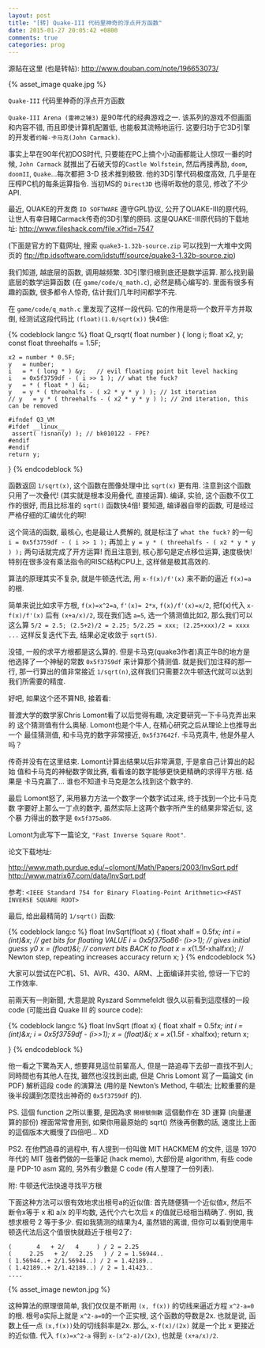 ```yaml
---
layout: post
title: "[转] Quake-III 代码里神奇的浮点开方函数"
date: 2015-01-27 20:05:42 +0800
comments: true
categories: prog
---
```

源贴在这里 (也是转帖): <http://www.douban.com/note/196653073/>

{% asset_image quake.jpg %}

`Quake-III` 代码里神奇的浮点开方函数

`Quake-III Arena (雷神之锤3)` 是90年代的经典游戏之一. 该系列的游戏不但画面和内容不错, 而且即使计算机配置低, 也能极其流畅地运行. 这要归功于它3D引擎的开发者`约翰-卡马克(John Carmack)`.

事实上早在90年代初DOS时代, 只要能在PC上搞个小动画都能让人惊叹一番的时候, `John Carmack` 就推出了石破天惊的`Castle Wolfstein`, 然后再接再励, `doom`, `doomII`, `Quake`...每次都把 3-D 技术推到极致. 他的3D引擎代码极度高效, 几乎是在压榨PC机的每条运算指令. 当初MS的 `Direct3D` 也得听取他的意见, 修改了不少API.

<!--more-->
最近, QUAKE的开发商 `ID SOFTWARE` 遵守GPL协议, 公开了QUAKE-III的原代码, 让世人有幸目睹Carmack传奇的3D引擎的原码. 这是QUAKE-III原代码的下载地址:
<http://www.fileshack.com/file.x?fid=7547>

(下面是官方的下载网址, 搜索 `quake3-1.32b-source.zip` 可以找到一大堆中文网页的
<ftp://ftp.idsoftware.com/idstuff/source/quake3-1.32b-source.zip>)

我们知道, 越底层的函数, 调用越频繁. 3D引擎归根到底还是数学运算. 那么找到最底层的数学运算函数 (在 `game/code/q_math.c`), 必然是精心编写的. 里面有很多有趣的函数, 很多都令人惊奇, 估计我们几年时间都学不完.

在 `game/code/q_math.c` 里发现了这样一段代码. 它的作用是将一个数开平方并取倒, 经测试这段代码比 `(float)(1.0/sqrt(x))` 快4倍:

{% codeblock lang:c %}
float Q_rsqrt( float number )
{
    long i;
    float x2, y;
    const float threehalfs = 1.5F;

    x2 = number * 0.5F;
    y   = number;
    i   = * ( long * ) &y;   // evil floating point bit level hacking
    i   = 0x5f3759df - ( i >> 1 ); // what the fuck?
    y   = * ( float * ) &i;
    y   = y * ( threehalfs - ( x2 * y * y ) ); // 1st iteration
    // y   = y * ( threehalfs - ( x2 * y * y ) ); // 2nd iteration, this can be removed

    #ifndef Q3_VM
    #ifdef __linux__
     assert( !isnan(y) ); // bk010122 - FPE?
    #endif
    #endif
    return y;
}
{% endcodeblock %}

函数返回 `1/sqrt(x)`, 这个函数在图像处理中比 `sqrt(x)` 更有用. 注意到这个函数只用了一次叠代! (其实就是根本没用叠代, 直接运算). 编译, 实验, 这个函数不仅工作的很好, 而且比标准的 `sqrt()` 函数快4倍! 要知道, 编译器自带的函数, 可是经过严格仔细的汇编优化的啊!

这个简洁的函数, 最核心, 也是最让人费解的, 就是标注了 `what the fuck?` 的一句
`i = 0x5f3759df - ( i >> 1 );` 再加上 `y = y * ( threehalfs - ( x2 * y * y ) );` 两句话就完成了开方运算! 而且注意到, 核心那句是定点移位运算, 速度极快! 特别在很多没有乘法指令的RISC结构CPU上, 这样做是极其高效的.

算法的原理其实不复杂, 就是牛顿迭代法, 用 `x-f(x)/f'(x)` 来不断的逼近 `f(x)=a`的根.

简单来说比如求平方根, `f(x)=x^2=a`, `f'(x)= 2*x`, `f(x)/f'(x)=x/2`, 把f(x)代入
`x-f(x)/f'(x)` 后有 `(x+a/x)/2`, 现在我们选 `a=5`, 选一个猜测值比如2, 那么我们可以这么算 `5/2 = 2.5; (2.5+2)/2 = 2.25; 5/2.25 = xxx; (2.25+xxx)/2 = xxxx ...` 这样反复迭代下去, 结果必定收敛于 `sqrt(5)`.

没错, 一般的求平方根都是这么算的. 但是卡马克(quake3作者)真正牛B的地方是他选择了一个神秘的常数 `0x5f3759df` 来计算那个猜测值. 就是我们加注释的那一行, 那一行算出的值非常接近 `1/sqrt(n)`,这样我们只需要2次牛顿迭代就可以达到我们所需要的精度.

好吧, 如果这个还不算NB, 接着看:

普渡大学的数学家Chris Lomont看了以后觉得有趣, 决定要研究一下卡马克弄出来的
这个猜测值有什么奥秘. Lomont也是个牛人, 在精心研究之后从理论上也推导出一个
最佳猜测值, 和卡马克的数字非常接近, `0x5f37642f`. 卡马克真牛, 他是外星人吗？

传奇并没有在这里结束. Lomont计算出结果以后非常满意, 于是拿自己计算出的起始
值和卡马克的神秘数字做比赛, 看看谁的数字能够更快更精确的求得平方根. 结果是
卡马克赢了... 谁也不知道卡马克是怎么找到这个数字的.

最后 Lomont怒了, 采用暴力方法一个数字一个数字试过来, 终于找到一个比卡马克数
字要好上那么一丁点的数字, 虽然实际上这两个数字所产生的结果非常近似, 这个暴
力得出的数字是 `0x5f375a86`.

Lomont为此写下一篇论文, `"Fast Inverse Square Root"`.

论文下载地址:

<http://www.math.purdue.edu/~clomont/Math/Papers/2003/InvSqrt.pdf>
<http://www.matrix67.com/data/InvSqrt.pdf>

参考: `<IEEE Standard 754 for Binary Floating-Point Arithmetic><FAST INVERSE SQUARE ROOT>`

最后, 给出最精简的 `1/sqrt()` 函数:

{% codeblock lang:c %}
float InvSqrt(float x)
{
    float xhalf = 0.5f*x;
    int i = *(int*)&x; // get bits for floating VALUE
    i = 0x5f375a86- (i>>1); // gives initial guess y0
    x = *(float*)&i; // convert bits BACK to float
    x = x*(1.5f-xhalf*x*x); // Newton step, repeating increases accuracy
    return x;
}
{% endcodeblock %}

大家可以尝试在PC机、51、AVR、430、ARM、上面编译并实验, 惊讶一下它的工作效率.

前兩天有一則新聞, 大意是說 Ryszard Sommefeldt 很久以前看到這麼樣的一段 code (可能出自 Quake III 的 source code):

{% codeblock lang:c %}
float InvSqrt (float x) {
    float xhalf = 0.5f*x;
    int i = *(int*)&x;
    i = 0x5f3759df - (i>>1);
    x = *(float*)&i;
    x = x*(1.5f - xhalf*x*x);
    return x;

}
{% endcodeblock %}

他一看之下驚為天人, 想要拜見這位前輩高人, 但是一路追尋下去卻一直找不到人; 同時間也有其他人在找, 雖然也沒找到出處, 但是 Chris Lomont 寫了一篇論文 (in PDF) 解析這段 code 的演算法 (用的是 Newton’s Method, 牛頓法; 比較重要的是後半段講到怎麼找出神奇的 `0x5f3759df` 的).

PS. 這個 function 之所以重要, 是因為求 `開根號倒數` 這個動作在 3D 運算 (向量運算的部份) 裡面常常會用到, 如果你用最原始的 sqrt() 然後再倒數的話, 速度比上面的這個版本大概慢了四倍吧… XD

PS2. 在他們追尋的過程中, 有人提到一份叫做 MIT HACKMEM 的文件, 這是 1970 年代的 MIT 強者們做的一些筆記 (hack memo), 大部份是 algorithm, 有些 code 是 PDP-10 asm 寫的, 另外有少數是 C code (有人整理了一份列表).

附: 牛顿迭代法快速寻找平方根

下面这种方法可以很有效地求出根号a的近似值: 首先随便猜一个近似值x, 然后不断令x等于 x 和 a/x 的平均数, 迭代个六七次后 x 的值就已经相当精确了. 例如, 我想求根号 2 等于多少. 假如我猜测的结果为4, 虽然错的离谱, 但你可以看到使用牛顿迭代法后这个值很快就趋近于根号2了:

```
(       4   + 2/   4     ) / 2 = 2.25
(     2.25   + 2/   2.25   ) / 2 = 1.56944..
( 1.56944..+ 2/1.56944..) / 2 = 1.42189..
( 1.42189..+ 2/1.42189..) / 2 = 1.41423..
....
```

{% asset_image newton.jpg %}

这种算法的原理很简单, 我们仅仅是不断用 `(x, f(x))` 的切线来逼近方程 `x^2-a=0`的根. 根号a实际上就是 `x^2-a=0`的一个正实根, 这个函数的导数是2x. 也就是说, 函数上任一点 `(x,f(x))`处的切线斜率是2x. 那么, `x-f(x)/(2x)` 就是一个比 x 更接近的近似值. 代入 `f(x)=x^2-a` 得到 `x-(x^2-a)/(2x)`, 也就是 `(x+a/x)/2`.
<!--more-->
